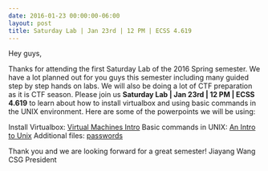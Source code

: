 ```yaml
---
date: 2016-01-23 00:00:00-06:00
layout: post
title: Saturday Lab | Jan 23rd | 12 PM | ECSS 4.619
---
```


Hey guys,

Thanks for attending the first Saturday Lab of the 2016 Spring semester. We have a lot planned out for you guys this semester including many guided step by step hands on labs. We will also be doing a lot of CTF preparation as it is CTF season. Please join us **Saturday Lab | Jan 23rd | 12 PM | ECSS 4.619** to learn about how to install virtualbox and using basic commands in the UNIX environment. Here are some of the powerpoints we will be using:

Install Virtualbox: [Virtual Machines Intro](https://csg.utdallas.edu/wp-content/uploads/2016/01/Virtual-Machines-Intro.pptx)
Basic commands in UNIX: [An Intro to Unix](https://csg.utdallas.edu/wp-content/uploads/2016/01/An-Intro-to-Unix.pptx)
Additional files: [passwords](https://csg.utdallas.edu/wp-content/uploads/2016/01/passwords.txt)

Thank you and we are looking forward for a great semester!
Jiayang Wang
CSG President
